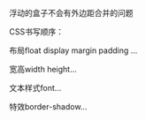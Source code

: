 浮动的盒子不会有外边距合并的问题

CSS书写顺序：

布局float display margin padding ...

宽高width height...

文本样式font...

特效border-shadow...

